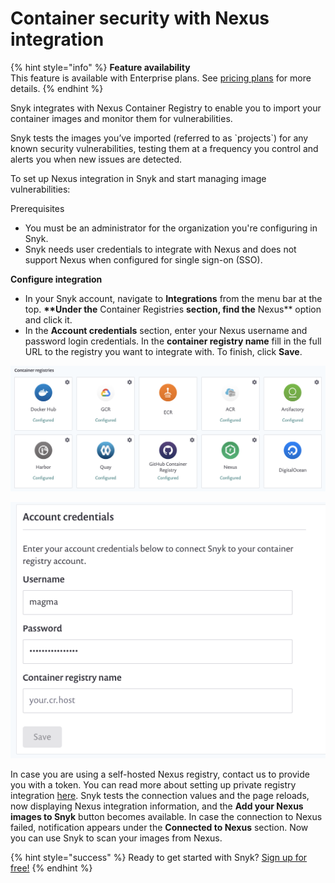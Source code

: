# Container security with Nexus integration

{% hint style="info" %}
**Feature availability**  
This feature is available with Enterprise plans. See [pricing plans](https://snyk.io/plans/) for more details.
{% endhint %}

Snyk integrates with Nexus Container Registry to enable you to import your container images and monitor them for vulnerabilities.

Snyk tests the images you’ve imported \(referred to as \`projects\`\) for any known security vulnerabilities, testing them at a frequency you control and alerts you when new issues are detected.

To set up Nexus integration in Snyk and start managing image vulnerabilities:

Prerequisites

* You must be an administrator for the organization you're configuring in Snyk.
* Snyk needs user credentials to integrate with Nexus and does not support Nexus when configured for single sign-on \(SSO\).

**Configure integration**

* In your Snyk account, navigate to **Integrations** from the menu bar at the top. **\*\*Under the** Container Registries **section, find the** Nexus\*\* option and click it. 
* In the **Account credentials** section, enter your Nexus username and password login credentials. In the **container registry name** fill in the full URL to the registry you want to integrate with. To finish, click **Save**.

![](../../../.gitbook/assets/mceclip0-9-.png)

![](../../../.gitbook/assets/mceclip1-20-.png)

In case you are using a self-hosted Nexus registry, contact us to provide you with a token. You can read more about setting up private registry integration [here](https://snyk.gitbook.io/user-docs/snyk-container/integrate-self-hosted-container-registries/snyk-integration-to-self-hosted-container-registries). Snyk tests the connection values and the page reloads, now displaying Nexus integration information, and the **Add your Nexus images to Snyk** button becomes available. In case the connection to Nexus failed, notification appears under the **Connected to Nexus** section. Now you can use Snyk to scan your images from Nexus.

{% hint style="success" %}
Ready to get started with Snyk? [Sign up for free!](https://snyk.io/login?cta=sign-up&loc=footer&page=support_docs_page)
{% endhint %}

